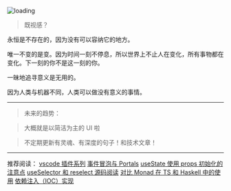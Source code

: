 ![loading](https://saber2pr.top/MyWeb/resource/image/blog-bg.webp)

> 既视感？

永恒是不存在的，因为没有可以容纳它的地方。

唯一不变的是变。因为时间一刻不停息，所以世界上不止人在变化，所有事物都在变化。下一刻的你不是这一刻的你。

一昧地追寻意义是无用的。

因为人类与机器不同，人类可以做没有意义的事情。

---

> 未来的趋势：

> 大概就是以简洁为主的 UI 啦

> 不定期更新有灵魂、有深度的句子！和技术文章！

---

推荐阅读：
[vscode 插件系列](/blog/VSCode插件开发/vscode插件编写教程)
[事件冒泡与 Portals](/blog/React原理/事件冒泡与Portals)
[useState 使用 props 初始化的注意点](/blog/React原理/useState使用props初始化的注意点)
[useSelector 和 reselect 源码阅读](/blog/React生态/useSelector和reselect源码阅读)
[对比 Monad 在 TS 和 Haskell 中的使用](/blog/Typescript基础/对比Monad在TS和Haskell中的使用)
[依赖注入（IOC）实现](/blog/Reflect反射原理/依赖注入（IOC）实现)
